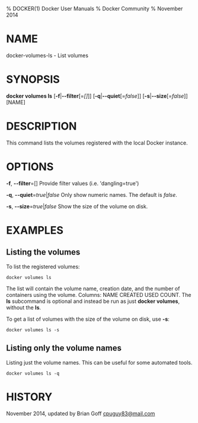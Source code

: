 % DOCKER(1) Docker User Manuals
% Docker Community
% November 2014
# NAME
docker-volumes-ls - List volumes

# SYNOPSIS
**docker volumes ls**
[**-f**|**--filter**[=*[]*]]
[**-q**|**--quiet**[=*false*]]
[**-s**|**--size**[=*false*]]
 [NAME]

# DESCRIPTION
This command lists the volumes registered with the local Docker instance.

# OPTIONS
**-f**, **--filter**=[]
   Provide filter values (i.e. 'dangling=true')

**-q**, **--quiet**=*true*|*false*
   Only show numeric names. The default is *false*.

**-s**, **--size**=*true*|*false*
   Show the size of the volume on disk.

# EXAMPLES

## Listing the volumes

To list the registered volumes:

    docker volumes ls

The list will contain the volume name, creation date, and the number of
containers using the volume. Columns: NAME CREATED USED COUNT. The **ls**
subcommand is optional and instead be run as just **docker volumes**, without
the **ls**.

To get a list of volumes with the size of the volume on disk, use **-s**:

    docker volumes ls -s

## Listing only the volume names

Listing just the volume names. This can be useful for some automated
tools.

    docker volumes ls -q

# HISTORY
November 2014, updated by Brian Goff <cpuguy83@mail.com>
